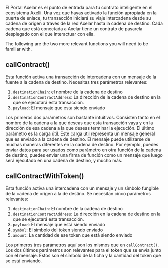 El Portal Axelar es el punto de entrada para tu contrato inteligente en el ecosistema Axelli. Una vez que hayas activado la función apropiada en la puerta de enlace, tu transacción iniciará su viaje intercadena desde su cadena de origen a través de la red Axelar hasta la cadena de destino. Cada cadena que está conectada a Axelar tiene un contrato de pasarela desplegado con el que interactuar con ella.

The following are the two more relevant functions you will need to be familiar with.

## callContract()

Esta función activa una transacción de intercadena con un mensaje de la fuente a la cadena de destino. Necesitas tres parámetros relevantes:

1. `destinationChain`: el nombre de la cadena de destino
2. `destinationContractAddress`: La dirección de la cadena de destino en la que se ejecutará esta transacción.
3. `payload`: El mensaje que esta siendo enviado

Los primeros dos parámetros son bastante intuitivos. Consisten tanto en el nombre de la cadena a la que deseas que esta transacción vaya y en la dirección de esa cadena a la que deseas terminar la ejecución. El último parámetro es la carga útil. Este carga útil representa un mensaje general que es enviado a la cadena de destino. El mensaje puede utilizarse de muchas maneras diferentes en la cadena de destino. Por ejemplo, puedes enviar datos para ser usados como parámetro en otra función de la cadena de destino, puedes enviar una firma de función como un mensaje que luego será ejecutado en una cadena de destino, y mucho más.

## callContractWithToken()

Esta función activa una intercadena con un mensaje y un símbolo fungible de la cadena de origen a la de destino. Se necesitan cinco parámetros relevantes:

1. `destinationChain`: El nombre de la cadena de destino
2. `destinationContractAddress`: La dirección en la cadena de destino en la que se ejecutará esta transacción.
3. `payload`: El mensaje que está siendo enviado
4. `symbol`: El símbolo del token siendo enviado
5. `amount`: La cantidad de ese token que está siendo enviado

Los primeros tres parámetros aquí son los mismos que en `callContract()`. Los dos últimos parámetros son relevantes para el token que se envía junto con el mensaje. Estos son el símbolo de la ficha y la cantidad del token que se está enviando.
